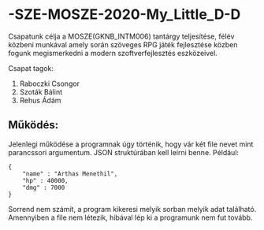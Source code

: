 # -SZE-MOSZE-2020-My_Little_D-D
Csapatunk célja a MOSZE(GKNB_INTM006) tantárgy teljesítése, félév közbeni munkával amely során szöveges RPG játék fejlesztése közben fogunk megismerkedni a modern szoftverfejlesztés eszközeivel.

Csapat tagok:
  1. Raboczki Csongor
  2. Szoták Bálint
  3. Rehus Ádám

## Működés:
Jelenlegi működése a programnak úgy történik, hogy vár két file nevet mint parancssori argumentum. JSON struktúrában kell leírni benne.
Például:
```
{
    "name" : "Arthas Menethil",
    "hp" : 40000,
    "dmg" : 7000
}
```
Sorrend nem számít, a program kikeresi melyik sorban melyik adat található.
Amennyiben a file nem létezik, hibával lép ki a programunk nem fut tovább.
